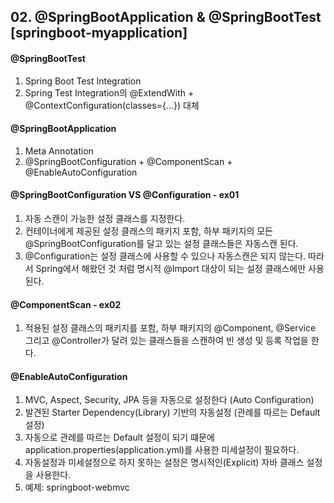 ## 02. @SpringBootApplication & @SpringBootTest [springboot-myapplication]

#### @SpringBootTest
1. Spring Boot Test Integration
2. Spring Test Integration의 @ExtendWith + @ContextConfiguration(classes={...}) 대체



#### @SpringBootApplication
1. Meta Annotation
2. @SpringBootConfiguration + @ComponentScan + @EnableAutoConfiguration

#### @SpringBootConfiguration VS @Configuration - ex01
1. 자동 스캔이 가능한 설정 클래스를 지정한다.
2. 컨테이너에게 제공된 설정 클래스의 패키지 포함, 하부 패키지의 모든 @SpringBootConfiguration를 달고 있는 설정 클래스들은 자동스캔 된다.
3. @Configuration는 설정 클래스에 사용할 수 있으나 자동스캔은 되지 않는다. 따라서 Spring에서 해왔던 것 처럼 명시적 @Import 대상이 되는 설정 클래스에만 사용된다.

#### @ComponentScan - ex02
1. 적용된 설정 클래스의 패키지를 포함, 하부 패키지의 @Component, @Service 그리고 @Controller가 달려 있는 클래스들을 스캔하여 빈 생성 및 등록 작업을 한다. 

#### @EnableAutoConfiguration
1. MVC, Aspect, Security, JPA 등을 자동으로 설정한다 (Auto Configuration)
2. 발견된 Starter Dependency(Library) 기반의 자동설정 (관례를 따르는 Default 설정)
3. 자동으로 관례를 따르는 Default 설정이 되기 떄문에 application.properties(application.yml)를 사용한 미세설정이 필요하다.
4. 자동설정과 미세설정으로 하지 못하는 설정은 명시적인(Explicit) 자바 클래스 설정을 사용한다.
5. 예제: springboot-webmvc

